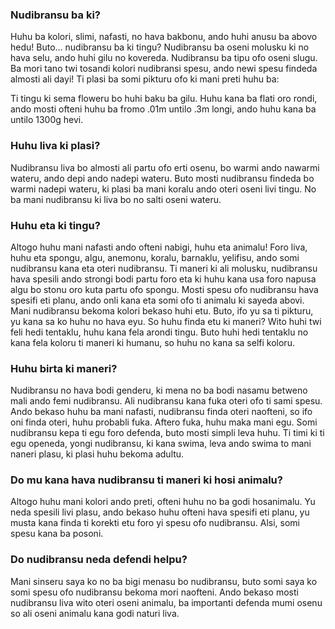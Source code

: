 ### Nudibransu ba ki?
Huhu ba kolori, slimi, nafasti, no hava bakbonu, ando huhi anusu ba abovo hedu! Buto... nudibransu ba ki tingu? Nudibransu ba oseni molusku ki no hava selu, ando huhi gilu no kovereda. Nudibransu ba tipu ofo oseni slugu. Ba mori tano twi tosandi kolori nudibransi spesu, ando newi spesu findeda almosti ali dayi! Ti plasi ba somi pikturu ofo ki mani preti huhu ba:

Ti tingu ki sema floweru bo huhi baku ba gilu. Huhu kana ba flati oro rondi, ando mosti ofteni huhu ba fromo .01m untilo .3m longi, ando huhu kana ba untilo 1300g hevi.

### Huhu liva ki plasi?
Nudibransu liva bo almosti ali partu ofo erti osenu, bo warmi ando nawarmi wateru, ando depi ando nadepi wateru. Buto mosti nudibransu findeda bo warmi nadepi wateru, ki plasi ba mani koralu ando oteri oseni livi tingu. No ba mani nudibransu ki liva bo no salti oseni wateru.

### Huhu eta ki tingu?
Altogo huhu mani nafasti ando ofteni nabigi, huhu eta animalu! Foro liva, huhu eta spongu, algu, anemonu, koralu, barnaklu, yelifisu, ando somi nudibransu kana eta oteri nudibransu. Ti maneri ki ali molusku, nudibransu hava spesili ando strongi bodi partu foro eta ki huhu kana usa foro napusa algu bo stonu oro kuta partu ofo spongu. Mosti spesu ofo nudibransu hava spesifi eti planu, ando onli kana eta somi ofo ti animalu ki sayeda abovi. Mani nudibransu bekoma kolori bekaso huhi etu.
Buto, ifo yu sa ti pikturu, yu kana sa ko huhu no hava eyu. So huhu finda etu ki maneri? Wito huhi twi feli hedi tentaklu, huhu kana fela arondi tingu. Buto huhi hedi tentaklu no kana fela koloru ti maneri ki humanu, so huhu no kana sa selfi koloru.

### Huhu birta ki maneri?
Nudibransu no hava bodi genderu, ki mena no ba bodi nasamu betweno mali ando femi nudibransu. Ali nudibransu kana fuka oteri ofo ti sami spesu. Ando bekaso huhu ba mani nafasti, nudibransu finda oteri naofteni, so ifo oni finda oteri, huhu probabli fuka.
Aftero fuka, huhu maka mani egu. Somi nudibransu kepa ti egu foro defenda, buto mosti simpli leva huhu. Ti timi ki ti egu openeda, yongi nudibransu, ki kana swima, leva ando swima to mani naneri plasu, ki plasi huhu bekoma adultu.

### Do mu kana hava nudibransu ti maneri ki hosi animalu?
Altogo huhu mani kolori ando preti, ofteni huhu no ba godi hosanimalu. Yu neda spesili livi plasu, ando bekaso huhu ofteni hava spesifi eti planu, yu musta kana finda ti korekti etu foro yi spesu ofo nudibransu. Alsi, somi spesu kana ba posoni.

### Do nudibransu neda defendi helpu?
Mani sinseru saya ko no ba bigi menasu bo nudibransu, buto somi saya ko somi spesu ofo nudibransu bekoma mori naofteni. Ando bekaso mosti nudibransu liva wito oteri oseni animalu, ba importanti defenda mumi osenu so ali oseni animalu kana godi naturi liva.
